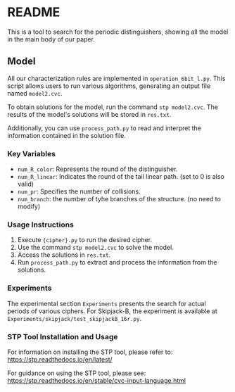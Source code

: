 # README

This is a tool to search for the periodic distinguishers, showing all the model in the main body of our paper.

## Model

All our characterization rules are implemented in `operation_6bit_l.py`. This script allows users to run various algorithms, generating an output file named `model2.cvc`.

To obtain solutions for the model, run the command `stp model2.cvc`. The results of the model's solutions will be stored in `res.txt`.

Additionally, you can use `process_path.py` to read and interpret the information contained in the solution file.


### Key Variables

- `num_R_color`: Represents the round of the distinguisher.
- `num_R_linear`: Indicates the round of the tail linear path. (set to 0 is also valid)
- `num_pr`: Specifies the number of collisions. 
- `num_branch`: the number of tyhe branches of the structure. (no need to modify)

### Usage Instructions

1. Execute `{cipher}.py` to run the desired cipher.
2. Use the command `stp model2.cvc` to solve the model.
3. Access the solutions in `res.txt`.
4. Run `process_path.py` to extract and process the information from the solutions.

### Experiments

The experimental section `Experiments` presents the search for actual periods of various ciphers.
For Skipjack-B, the experiment is available at `Experiments/skipjack/test_skipjackB_16r.py`.

### STP Tool Installation and Usage

For information on installing the STP tool, please refer to: 
https://stp.readthedocs.io/en/latest/

For guidance on using the STP tool, please see: 
https://stp.readthedocs.io/en/stable/cvc-input-language.html